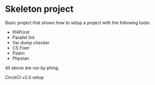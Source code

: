 # Skeleton project

Basic project that shows how to setup a project with the following tools:

- PHPUnit
- Parallel lint
- Var dump checker
- CS Fixer
- Pslam
- Phpstan

All above are run by phing.

CircleCI v2.0 setup




